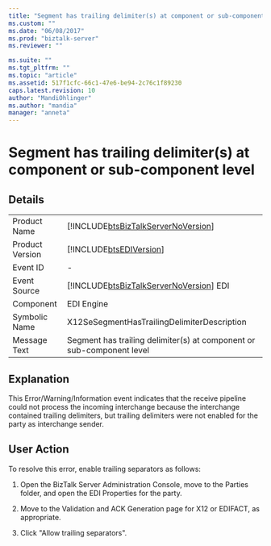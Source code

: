 ```yaml
---
title: "Segment has trailing delimiter(s) at component or sub-component level | Microsoft Docs"
ms.custom: ""
ms.date: "06/08/2017"
ms.prod: "biztalk-server"
ms.reviewer: ""

ms.suite: ""
ms.tgt_pltfrm: ""
ms.topic: "article"
ms.assetid: 517f1cfc-66c1-47e6-be94-2c76c1f89230
caps.latest.revision: 10
author: "MandiOhlinger"
ms.author: "mandia"
manager: "anneta"
---
```

# Segment has trailing delimiter(s) at component or sub-component level
## Details  
  
|                 |                                                                                        |
|-----------------|----------------------------------------------------------------------------------------|
|  Product Name   |   [!INCLUDE[btsBizTalkServerNoVersion](../includes/btsbiztalkservernoversion-md.md)]   |
| Product Version |               [!INCLUDE[btsEDIVersion](../includes/btsediversion-md.md)]               |
|    Event ID     |                                           -                                            |
|  Event Source   | [!INCLUDE[btsBizTalkServerNoVersion](../includes/btsbiztalkservernoversion-md.md)] EDI |
|    Component    |                                       EDI Engine                                       |
|  Symbolic Name  |                      X12SeSegmentHasTrailingDelimiterDescription                       |
|  Message Text   |         Segment has trailing delimiter(s) at component or sub-component level          |
  
## Explanation  
 This Error/Warning/Information event indicates that the receive pipeline could not process the incoming interchange because the interchange contained trailing delimiters, but trailing delimiters were not enabled for the party as interchange sender.  
  
## User Action  
 To resolve this error, enable trailing separators as follows:  
  
1.  Open the BizTalk Server Administration Console, move to the Parties folder, and open the EDI Properties for the party.  
  
2.  Move to the Validation and ACK Generation page for X12 or EDIFACT, as appropriate.  
  
3.  Click "Allow trailing separators".